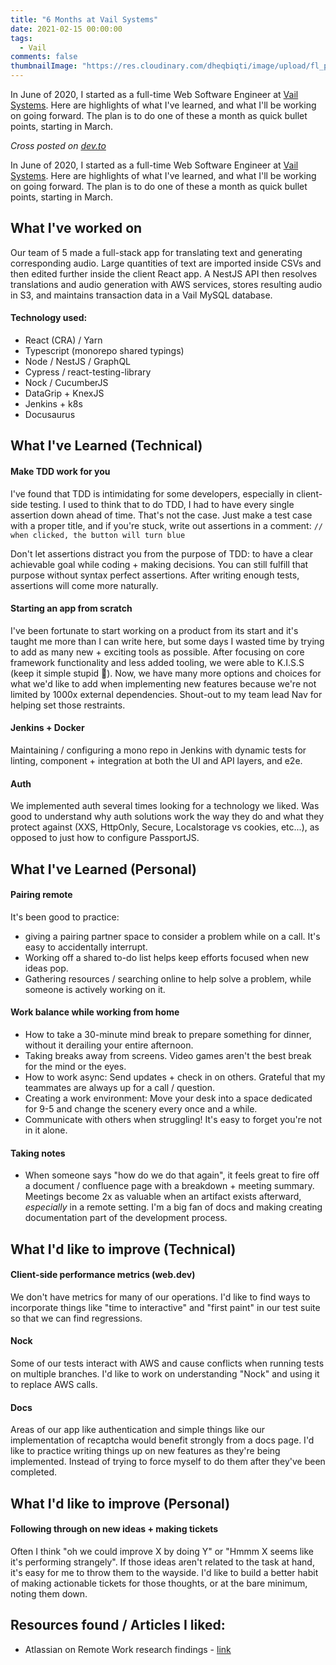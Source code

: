 ```yaml
---
title: "6 Months at Vail Systems"
date: 2021-02-15 00:00:00
tags:
  - Vail
comments: false
thumbnailImage: "https://res.cloudinary.com/dheqbiqti/image/upload/fl_progressive,r_50:5/v1613437533/Projects/Vail/vail2020.png"
---
```


In June of 2020, I started as a full-time Web Software Engineer at
[Vail Systems](https://www.vailsys.com/). Here are highlights of what I've
learned, and what I'll be working on going forward. The plan is to do one of
these a month as quick bullet points, starting in March.

<!-- excerpt -->

_Cross posted on [dev.to](https://dev.to/bmitchinson/6-months-at-vail-systems-1ilj)_

In June of 2020, I started as a full-time Web Software Engineer at
[Vail Systems](https://www.vailsys.com/). Here are highlights of what I've
learned, and what I'll be working on going forward. The plan is to do one of
these a month as quick bullet points, starting in March.

## What I've worked on

Our team of 5 made a full-stack app for translating text and generating corresponding audio.
Large quantities of text are imported inside CSVs and then edited
further inside the client React app.
A NestJS API then resolves translations and audio generation with AWS services,
stores resulting audio in S3, and maintains transaction data in a Vail MySQL
database.

#### Technology used:

- React (CRA) / Yarn
- Typescript (monorepo shared typings)
- Node / NestJS / GraphQL
- Cypress / react-testing-library
- Nock / CucumberJS
- DataGrip + KnexJS
- Jenkins + k8s
- Docusaurus

## What I've Learned (Technical)

#### Make TDD work for you

I've found that TDD is intimidating for some developers, especially in
client-side testing. I used to think that to do TDD, I had
to have every single assertion down ahead of time. That's not the case. Just
make a test case with a proper title, and if you're stuck, write out assertions
in a comment:
`// when clicked, the button will turn blue`

Don't let assertions distract you from the purpose of TDD: to have a clear
achievable goal while coding + making decisions. You can still fulfill that purpose
without syntax perfect assertions. After writing enough tests, assertions
will come more naturally.

#### Starting an app from scratch

I've been fortunate to start working on a product from its start and
it's taught me more than I can write here, but some days I wasted time by trying
to add as many new + exciting tools as possible. After focusing on core
framework functionality and less added tooling, we were able to K.I.S.S
(keep it simple stupid 💋). Now, we have many more options and choices for what
we'd like to add when implementing new features because we're not limited by
1000x external dependencies. Shout-out to my team lead Nav for helping set those
restraints.

#### Jenkins + Docker

Maintaining / configuring a mono repo in Jenkins with dynamic tests for linting,
component + integration at both the UI and API layers, and e2e.

#### Auth

We implemented auth several times looking for a technology we liked. Was good to
understand why auth solutions work the way they do and what they protect against
(XXS, HttpOnly, Secure, Localstorage vs cookies, etc...), as opposed to just how to
configure PassportJS.

## What I've Learned (Personal)

#### Pairing remote

It's been good to practice:

- giving a pairing partner space to consider a problem while on a call. It's
  easy to accidentally interrupt.
- Working off a shared to-do list helps keep efforts focused when new ideas pop.
- Gathering resources / searching online to help solve a problem, while someone
  is actively working on it.

#### Work balance while working from home

- How to take a 30-minute mind break to prepare something for dinner, without
  it derailing your entire afternoon.
- Taking breaks away from screens. Video games aren't the best break for the
  mind or the eyes.
- How to work async: Send updates + check in on others. Grateful that my
  teammates are always up for a call / question.
- Creating a work environment: Move your desk into a space dedicated for 9-5
  and change the scenery every once and a while.
- Communicate with others when struggling! It's easy to forget you're not in
  it alone.

#### Taking notes

- When someone says "how do we do that again", it feels great to fire off a
  document / confluence page with a breakdown + meeting summary. Meetings become
  2x as valuable when an artifact exists afterward, _especially_ in a remote
  setting. I'm a big fan of docs and making creating documentation part of the
  development process.

## What I'd like to improve (Technical)

#### Client-side performance metrics (web.dev)

We don't have metrics for many of our operations. I'd like to find ways to
incorporate things like "time to interactive" and "first paint" in our test
suite so that we can find regressions.

#### Nock

Some of our tests interact with AWS and cause conflicts when running tests on
multiple branches. I'd like to work on understanding "Nock" and using it to
replace AWS calls.

#### Docs

Areas of our app like authentication and simple things like our implementation
of recaptcha would benefit strongly from a docs page. I'd like to practice
writing things up on new features as they're being implemented. Instead of
trying to force myself to do them after they've been completed.

## What I'd like to improve (Personal)

#### Following through on new ideas + making tickets

Often I think "oh we could improve X by doing Y" or "Hmmm X seems like it's performing strangely".
If those ideas aren't related to the task at hand, it's easy for me to throw
them to the wayside. I'd like to build a better habit of making actionable
tickets for those thoughts, or at the bare minimum, noting them down.

## Resources found / Articles I liked:

- Atlassian on Remote Work research findings - [link](https://www.atlassian.com/blog/teamwork/new-research-covid-19-remote-work-impact)
